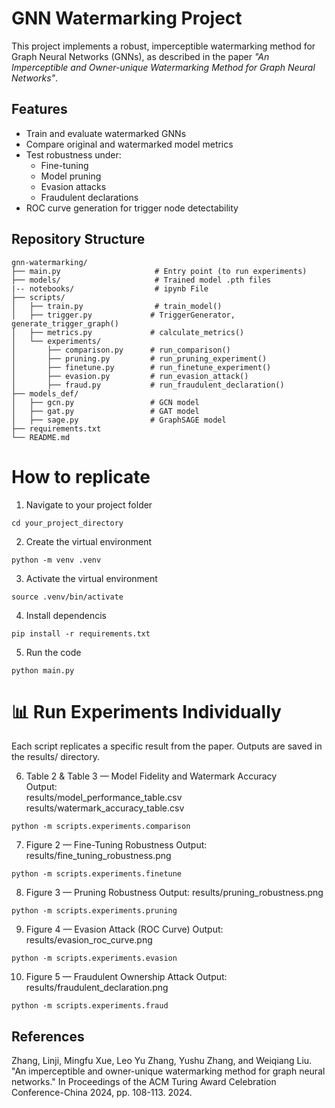 # GNN Watermarking Project

This project implements a robust, imperceptible watermarking method for Graph Neural Networks (GNNs), as described in the paper _"An Imperceptible and Owner-unique Watermarking Method for Graph Neural Networks"_.

## Features

- Train and evaluate watermarked GNNs
- Compare original and watermarked model metrics
- Test robustness under:
  - Fine-tuning
  - Model pruning
  - Evasion attacks
  - Fraudulent declarations
- ROC curve generation for trigger node detectability



## Repository Structure

```plaintext  
gnn-watermarking/
├── main.py                     # Entry point (to run experiments)
├── models/                     # Trained model .pth files
|-- notebooks/                  # ipynb File
├── scripts/
│   ├── train.py                # train_model()
│   ├── trigger.py             # TriggerGenerator, generate_trigger_graph()
│   ├── metrics.py             # calculate_metrics()
│   └── experiments/
│       ├── comparison.py      # run_comparison()
│       ├── pruning.py         # run_pruning_experiment()
│       ├── finetune.py        # run_finetune_experiment()
│       ├── evasion.py         # run_evasion_attack()
│       ├── fraud.py           # run_fraudulent_declaration()
├── models_def/
│   ├── gcn.py                 # GCN model
│   ├── gat.py                 # GAT model
│   ├── sage.py                # GraphSAGE model
├── requirements.txt
└── README.md
```



# How to replicate

1. Navigate to your project folder
```
cd your_project_directory
```
2. Create the virtual environment
```
python -m venv .venv
```
3. Activate the virtual environment
```
source .venv/bin/activate
```
4. Install dependencis
```
pip install -r requirements.txt
```

5. Run the code
```
python main.py
```

# 📊 Run Experiments Individually
Each script replicates a specific result from the paper. Outputs are saved in the results/ directory.

6. Table 2 & Table 3 — Model Fidelity and Watermark Accuracy  
Output:  
results/model_performance_table.csv  
results/watermark_accuracy_table.csv  

```
python -m scripts.experiments.comparison
```


7. Figure 2 — Fine-Tuning Robustness
Output:
results/fine_tuning_robustness.png
```
python -m scripts.experiments.finetune
```


8. Figure 3 — Pruning Robustness
Output:
results/pruning_robustness.png
```
python -m scripts.experiments.pruning
```


9. Figure 4 — Evasion Attack (ROC Curve)
Output:
results/evasion_roc_curve.png
```
python -m scripts.experiments.evasion
```


10. Figure 5 — Fraudulent Ownership Attack
Output:
results/fraudulent_declaration.png
```
python -m scripts.experiments.fraud
```





## References
   Zhang, Linji, Mingfu Xue, Leo Yu Zhang, Yushu Zhang, and Weiqiang Liu. "An imperceptible and owner-unique watermarking method for graph neural networks." In Proceedings of the ACM Turing Award Celebration Conference-China 2024, pp. 108-113. 2024.